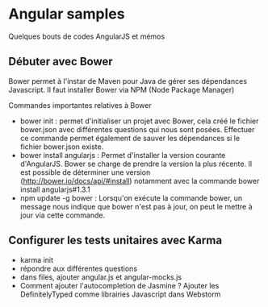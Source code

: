 Angular samples
===============

Quelques bouts de codes AngularJS et mémos

Débuter avec Bower
------------------

Bower permet à l'instar de Maven pour Java de gérer ses dépendances Javascript.
Il faut installer Bower via NPM (Node Package Manager)

Commandes importantes relatives à Bower

* bower init : permet d'initialiser un projet avec Bower, cela créé le fichier bower.json avec différentes questions qui nous sont posées. Effectuer ce commande permet également de sauver les dépendances si le fichier bower.json existe.
* bower install angularjs : Permet d'installer la version courante d'AngularJS. Bower se charge de prendre la version la plus récente. Il est possible de déterminer une version (http://bower.io/docs/api/#install) notamment avec la commande bower install angularjs#1.3.1
* npm update -g bower : Lorsqu'on exécute la commande bower, un message nous indique que bower n'est pas à jour, on peut le mettre à jour via cette commande.

Configurer les tests unitaires avec Karma
-----------------------------------------

* karma init
* répondre aux différentes questions
* dans files, ajouter angular.js et angular-mocks.js
* Comment ajouter l'autocompletion de Jasmine ? Ajouter les DefinitelyTyped comme librairies Javascript dans Webstorm
